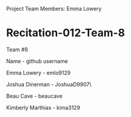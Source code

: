 Project Team Members: Emma Lowery

# Recitation-012-Team-8

Team #8

Name - github username

Emma Lowery - emlo9129

Joshua Dinerman - JoshuaD9907\

Beau Cave - beaucave

Kimberly Marthias - kima3129
